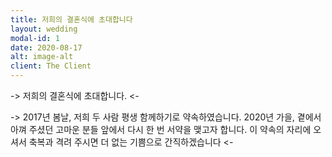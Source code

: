 ```yaml
---
title: 저희의 결혼식에 초대합니다
layout: wedding
modal-id: 1
date: 2020-08-17
alt: image-alt
client: The Client
---
```


-> 저희의 결혼식에 초대합니다. <-

-> 2017년 봄날,
저희 두 사람 평생 함께하기로 약속하였습니다.
2020년 가을,
곁에서 아껴 주셨던 고마운 분들 앞에서
다시 한 번 서약을 맺고자 합니다.
이 약속의 자리에 오셔서 축복과 격려 주시면
더 없는 기쁨으로 간직하겠습니다 <-

